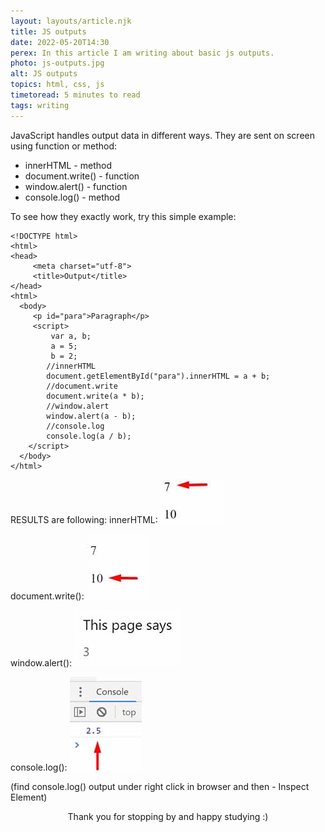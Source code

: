 ```yaml
---
layout: layouts/article.njk
title: JS outputs
date: 2022-05-20T14:30
perex: In this article I am writing about basic js outputs.
photo: js-outputs.jpg
alt: JS outputs
topics: html, css, js
timetoread: 5 minutes to read
tags: writing
---
```


JavaScript handles output data in different ways. They are sent on screen using function or method:

- innerHTML - method
- document.write() - function
- window.alert() - function
- console.log() - method

To see how they exactly work, try this simple example:

```
<!DOCTYPE html>
<html>
<head>
     <meta charset="utf-8">
     <title>Output</title>
</head>
<html>
  <body>
     <p id="para">Paragraph</p>
     <script>
         var a, b;
         a = 5;
         b = 2;
        //innerHTML
        document.getElementById("para").innerHTML = a + b;
        //document.write
        document.write(a * b);
        //window.alert
        window.alert(a - b);
        //console.log
        console.log(a / b);
    </script>
  </body>
</html>
```

RESULTS are following:
innerHTML:
![Image1](/images/blog/code-2.jpg)

document.write():
![Image2](/images/blog/code-3.jpg)

window.alert():
![Image3](/images/blog/code-4.jpg)

console.log():
![Image4](/images/blog/code-5.jpg)

(find console.log() output under right click in browser and then - Inspect Element)

<div style="text-align: center;">
Thank you for stopping by and happy studying :)
</div>

